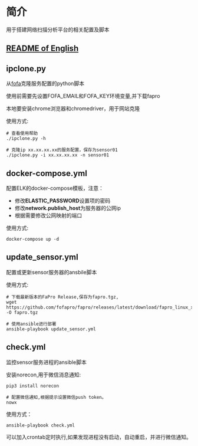 # 简介
用于搭建网络扫描分析平台的相关配置及脚本

## [README of English](README.md)

## ipclone.py 
从[fofa](https://fofa.so/)克隆服务配置的python脚本

使用前需要先设置FOFA_EMAIL和FOFA_KEY环境变量,并下载fapro

本地要安装chrome浏览器和chromedriver，用于网站克隆

使用方式:
```shell
# 查看使用帮助
./ipclone.py -h

# 克隆ip xx.xx.xx.xx的服务配置，保存为sensor01
./ipclone.py -i xx.xx.xx.xx -n sensor01
```

## docker-compose.yml 
配置ELK的docker-compose模板，注意：

- 修改**ELASTIC_PASSWORD**设置项的密码
- 修改**network.publish_host**为服务器的公网ip
- 根据需要修改公网映射的端口

使用方式:
```shell 
docker-compose up -d
```

## update_sensor.yml 
配置或更新sensor服务器的ansbile脚本

使用方式:
```shell 
# 下载最新版本的FaPro Release,保存为fapro.tgz,
wget https://github.com/fofapro/fapro/releases/latest/download/fapro_linux_x86_64.tar.gz -O fapro.tgz

# 使用ansible进行部署
ansible-playbook update_sensor.yml
```

## check.yml
监控sensor服务进程的ansible脚本

安装norecon,用于微信消息通知:
```shell 
pip3 install norecon

# 配置微信通知,根据提示设置微信push token。
nowx 
```

使用方式：
```shell 
ansible-playbook check.yml
```

可以加入crontab定时执行,如果发现进程没有启动，自动重启，并进行微信通知。



